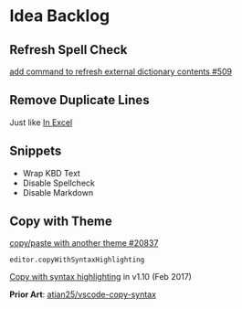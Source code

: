 # Idea Backlog

## Refresh Spell Check

[add command to refresh external dictionary contents #509](https://github.com/streetsidesoftware/vscode-spell-checker/issues/509)

## Remove Duplicate Lines

Just like [In Excel](https://support.microsoft.com/en-us/office/find-and-remove-duplicates-00e35bea-b46a-4d5d-b28e-66a552dc138d)

## Snippets

* Wrap KBD Text
* Disable Spellcheck
* Disable Markdown

## Copy with Theme

[copy/paste with another theme #20837](https://github.com/microsoft/vscode/issues/20837)

`editor.copyWithSyntaxHighlighting`

[Copy with syntax highlighting](https://code.visualstudio.com/updates/v1_10#_copy-with-syntax-highlighting) in v1.10 (Feb 2017)

**Prior Art**: [atian25/vscode-copy-syntax](https://github.com/atian25/vscode-copy-syntax)

